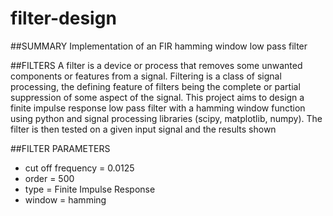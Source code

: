 
# filter-design

##SUMMARY
Implementation of an FIR hamming window low pass filter


##FILTERS 
A filter is a device or process that removes some unwanted components or features from a signal. 
Filtering is a class of signal processing, the defining feature of filters being the complete or 
partial suppression of some aspect of the signal. This project aims to design a finite impulse response 
low pass filter with a hamming window function using python and signal processing libraries (scipy, matplotlib, numpy).
The filter is then tested on a given input signal and the results shown


##FILTER PARAMETERS
* cut off frequency = 0.0125
* order = 500
* type = Finite Impulse Response
* window = hamming
